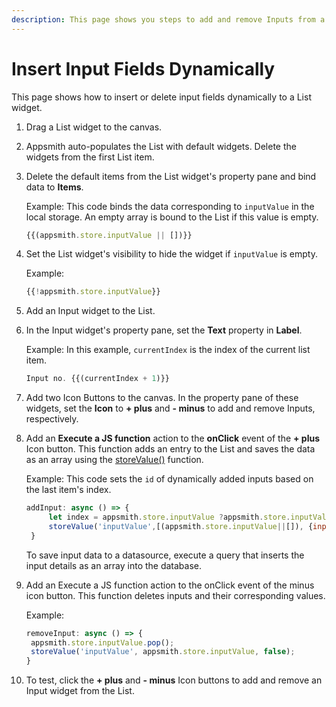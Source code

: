 ```yaml
---
description: This page shows you steps to add and remove Inputs from a List dynamically.
---
```


# Insert Input Fields Dynamically
This page shows how to insert or delete input fields dynamically to a List widget.

1. Drag a List widget to the canvas.
2. Appsmith auto-populates the List with default widgets. Delete the widgets from the first List item.
3. Delete the default items from the List widget's property pane and bind data to **Items**.

   Example:
   This code binds the data corresponding to `inputValue` in the local storage. An empty array is bound to the List if this value is empty.
   ```jsx
   {{(appsmith.store.inputValue || [])}}
   ```
4. Set the List widget's visibility to hide the widget if `inputValue` is empty.
   
   Example:
   ```jsx
   {{!appsmith.store.inputValue}}
   ```
5. Add an Input widget to the List. 
6. In the Input widget's property pane, set the **Text** property in **Label**.

   Example:
   In this example, `currentIndex` is the index of the current list item.

   ```jsx
   Input no. {{(currentIndex + 1)}}
   ```
7. Add two Icon Buttons to the canvas. In the property pane of these widgets, set the **Icon** to **+ plus** and **- minus** to add and remove Inputs, respectively.
8. Add an **Execute a JS function** action to the **onClick** event of the **+ plus** Icon button. This function adds an entry to the List and saves the data as an array using the [storeValue()](/reference/appsmith-framework/widget-actions/store-value) function.

   Example:
   This code sets the `id` of dynamically added inputs based on the last item's index.
   ```jsx
   addInput: async () => {
		let index = appsmith.store.inputValue ?appsmith.store.inputValue.length: 0;
		storeValue('inputValue',[(appsmith.store.inputValue||[]), {input:"", id: index}],false);
	}
   ```
   To save input data to a datasource, execute a query that inserts the input details as an array into the database.
9. Add an Execute a JS function action to the onClick event of the minus icon button. This function deletes inputs and their corresponding values.

   Example:
   ```jsx
   removeInput: async () => {
    appsmith.store.inputValue.pop();
    storeValue('inputValue', appsmith.store.inputValue, false);
   }
   ```
10. To test, click the **+ plus** and **- minus** Icon buttons to add and remove an Input widget from the List.
